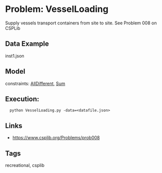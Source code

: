 # Problem: VesselLoading

Supply vessels transport containers from site to site.
See Problem 008 on CSPLib

## Data Example
  inst1.json

## Model
  constraints: [AllDifferent](https://pycsp.org/documentation/constraints/AllDifferent), [Sum](https://pycsp.org/documentation/constraints/Sum)

## Execution:
```
  python VesselLoading.py -data=<datafile.json>
```

## Links
 - https://www.csplib.org/Problems/prob008

## Tags
  recreational, csplib

